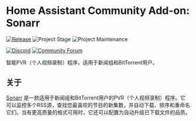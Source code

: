 # Home Assistant Community Add-on: Sonarr

[![Release][release-shield]][release] ![Project Stage][project-stage-shield] ![Project Maintenance][maintenance-shield]

[![Discord][discord-shield]][discord] [![Community Forum][forum-shield]][forum]

智能PVR（个人视频录制）程序，适用于新闻组和BitTorrent用户。

## 关于

[Sonarr] 是一款适用于新闻组和BitTorrent用户的PVR（个人视频录制）程序。它可以监控多个RSS源，查找您最喜欢的节目的新集数，并自动下载、排序和重命名它们。当有更高质量的格式可用时，它还可以配置为自动升级已下载文件的品质。

[Sonarr]: https://sonarr.tv/

[discord-shield]: https://img.shields.io/discord/330944238910963714.svg
[discord]: https://discord.gg/c5DvZ4e
[forum-shield]: https://img.shields.io/badge/community-forum-brightgreen.svg
[forum]: https://community.home-assistant.io/t/?u=frenck
[maintenance-shield]: https://img.shields.io/maintenance/yes/2025.svg
[project-stage-shield]: https://img.shields.io/badge/project%20stage-experimental-yellow.svg
[release-shield]: https://img.shields.io/badge/version-v0.4.1-blue.svg
[release]: https://github.com/hassio-addons/addon-sonarr/tree/v0.4.1